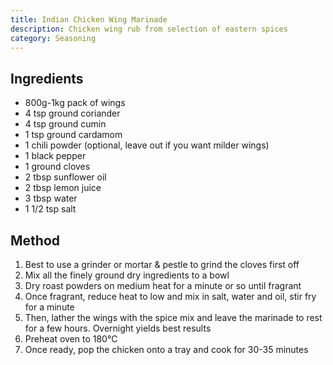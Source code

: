 ```yaml
---
title: Indian Chicken Wing Marinade
description: Chicken wing rub from selection of eastern spices
category: Seasoning
---
```


## Ingredients

- 800g-1kg pack of wings
- 4 tsp ground coriander
- 4 tsp ground cumin
- 1 tsp ground cardamom
- 1 chili powder (optional, leave out if you want milder wings)
- 1 black pepper
- 1 ground cloves
- 2 tbsp sunflower oil
- 2 tbsp lemon juice
- 3 tbsp water
- 1 1/2 tsp salt

## Method

1. Best to use a grinder or mortar & pestle to grind the cloves first off
2. Mix all the finely ground dry ingredients to a bowl
3. Dry roast powders on medium heat for a minute or so until fragrant
4. Once fragrant, reduce heat to low and mix in salt, water and oil, stir fry
   for a minute
5. Then, lather the wings with the spice mix and leave the marinade to rest for
   a few hours. Overnight yields best results
6. Preheat oven to 180°C
7. Once ready, pop the chicken onto a tray and cook for 30-35 minutes
